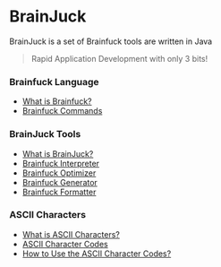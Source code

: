 # BrainJuck

BrainJuck is a set of Brainfuck tools are written in Java

> Rapid Application Development with only 3 bits!

### Brainfuck Language
* [What is Brainfuck?](../../../../anars/BrainJuck/wiki/What-is-Brainfuck)
* [Brainfuck Commands](../../../../anars/BrainJuck/wiki/Brainfuck-Commands)

### BrainJuck Tools
* [What is BrainJuck?](../../../../anars/BrainJuck/wiki/What-is-BrainJuck)
* [Brainfuck Interpreter](../../../../anars/BrainJuck/wiki/Brainfuck-Interpreter)
* [Brainfuck Optimizer](../../../../anars/BrainJuck/wiki/Brainfuck-Optimizer)
* [Brainfuck Generator](../../../../anars/BrainJuck/wiki/Brainfuck-Generator)
* [Brainfuck Formatter](../../../../anars/BrainJuck/wiki/Brainfuck-Formatter)

### ASCII Characters
* [What is ASCII Characters?](../../../../anars/BrainJuck/wiki/What-is-ASCII-Characters%3F)
* [ASCII Character Codes](../../../../anars/BrainJuck/wiki/ASCII-Character-Codes)
* [How to Use the ASCII Character Codes?](../../../../anars/BrainJuck/wiki/How-to-Use-the-ASCII-Character-Codes)
